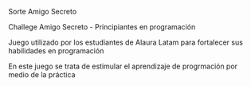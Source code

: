 Sorte Amigo Secreto

  Challege Amigo Secreto - Principiantes en programación

  Juego utilizado por los estudiantes de Alaura Latam para fortalecer sus habilidades en programación

  En este juego se trata de estimular el aprendizaje de progrmación por medio de la práctica


